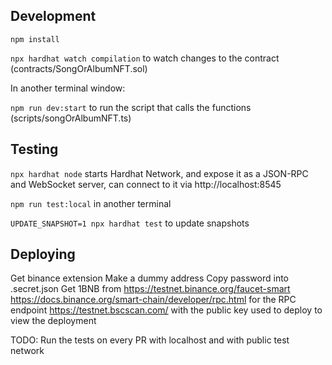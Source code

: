 ## Development

`npm install`

`npx hardhat watch compilation` to watch changes to the contract (contracts/SongOrAlbumNFT.sol)

In another terminal window:

`npm run dev:start` to run the script that calls the functions (scripts/songOrAlbumNFT.ts)

## Testing

`npx hardhat node` starts Hardhat Network, and expose it as a JSON-RPC and WebSocket server, can connect to it via http://localhost:8545

`npm run test:local` in another terminal

`UPDATE_SNAPSHOT=1 npx hardhat test` to update snapshots

## Deploying

Get binance extension
Make a dummy address
Copy password into .secret.json
Get 1BNB from https://testnet.binance.org/faucet-smart
https://docs.binance.org/smart-chain/developer/rpc.html for the RPC endpoint
https://testnet.bscscan.com/ with the public key used to deploy to view the deployment

TODO:
Run the tests on every PR with localhost
and with public test network
